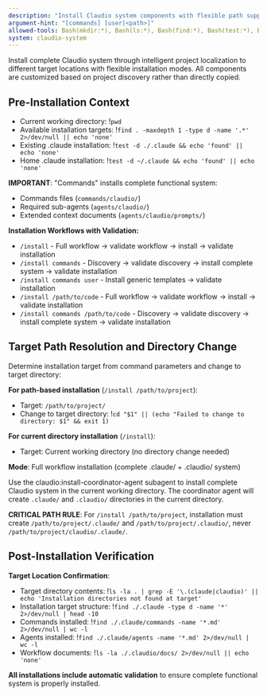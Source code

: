 ```yaml
---
description: "Install Claudio system components with flexible path support and claudio namespace integration"
argument-hint: "[commands] [user|<path>]"
allowed-tools: Bash(mkdir:*), Bash(ls:*), Bash(find:*), Bash(test:*), Bash(pwd:*), Bash(tree:*), Bash(cd:*)
system: claudio-system
---
```


Install complete Claudio system through intelligent project localization to different target locations with flexible installation modes. All components are customized based on project discovery rather than directly copied.

## Pre-Installation Context

- Current working directory: !`pwd`
- Available installation targets: !`find . -maxdepth 1 -type d -name '.*' 2>/dev/null || echo 'none'`
- Existing .claude installation: !`test -d ./.claude && echo 'found' || echo 'none'`
- Home .claude installation: !`test -d ~/.claude && echo 'found' || echo 'none'`

**IMPORTANT**: "Commands" installs complete functional system:
- Commands files (`commands/claudio/`)
- Required sub-agents (`agents/claudio/`) 
- Extended context documents (`agents/claudio/prompts/`)

**Installation Workflows with Validation:**
- `/install` - Full workflow → validate workflow → install → validate installation
- `/install commands` - Discovery → validate discovery → install complete system → validate installation  
- `/install commands user` - Install generic templates → validate installation
- `/install /path/to/code` - Full workflow → validate workflow → install → validate installation
- `/install commands /path/to/code` - Discovery → validate discovery → install complete system → validate installation

## Target Path Resolution and Directory Change

Determine installation target from command parameters and change to target directory:

**For path-based installation** (`/install /path/to/project`):
- Target: `/path/to/project/`
- Change to target directory: !`cd "$1" || (echo "Failed to change to directory: $1" && exit 1)`

**For current directory installation** (`/install`):
- Target: Current working directory (no directory change needed)

**Mode**: Full workflow installation (complete .claude/ + .claudio/ system)

Use the claudio:install-coordinator-agent subagent to install complete Claudio system in the current working directory. The coordinator agent will create `.claude/` and `.claudio/` directories in the current directory.

**CRITICAL PATH RULE**: For `/install /path/to/project`, installation must create `/path/to/project/.claude/` and `/path/to/project/.claudio/`, never `/path/to/project/claudio/.claude/`.

## Post-Installation Verification

**Target Location Confirmation**:
- Target directory contents: !`ls -la . | grep -E '\.(claude|claudio)' || echo 'Installation directories not found at target'`
- Installation target structure: !`find ./.claude -type d -name '*' 2>/dev/null | head -10`
- Commands installed: !`find ./.claude/commands -name '*.md' 2>/dev/null | wc -l`
- Agents installed: !`find ./.claude/agents -name '*.md' 2>/dev/null | wc -l`
- Workflow documents: !`ls -la ./.claudio/docs/ 2>/dev/null || echo 'none'`

**All installations include automatic validation** to ensure complete functional system is properly installed.